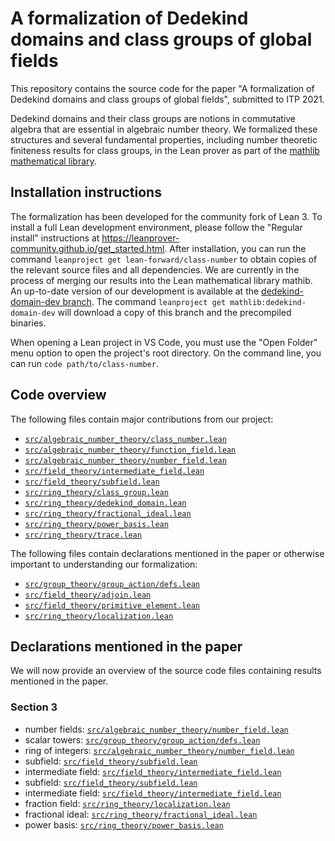 # A formalization of Dedekind domains and class groups of global fields

This repository contains the source code for the paper "A formalization of Dedekind domains and class groups of global fields", submitted to ITP 2021.

Dedekind domains and their class groups are notions in commutative algebra that are essential in algebraic number theory.
We formalized these structures and several fundamental properties, including number theoretic finiteness results for class groups, in the Lean prover as part of the [mathlib mathematical library](https://github.com/leanprover-community/mathlib).

## Installation instructions

The formalization has been developed for the community fork of Lean 3.
To install a full Lean development environment, please follow the "Regular install" instructions at <https://leanprover-community.github.io/get_started.html>.
After installation, you can run the command `leanproject get lean-forward/class-number` to obtain copies of the relevant source files and all dependencies.
We are currently in the process of merging our results into the Lean mathematical library mathib.
An up-to-date version of our development is available at the [dedekind-domain-dev branch](https://github.com/leanprover-community/mathlib/tree/dedekind-domain-dev/).
The command `leanproject get mathlib:dedekind-domain-dev` will download a copy of this branch and the precompiled binaries.

When opening a Lean project in VS Code, you must use the "Open Folder" menu option to open the project's root directory.
On the command line, you can run `code path/to/class-number`.

## Code overview

The following files contain major contributions from our project:

 * [`src/algebraic_number_theory/class_number.lean`](src/class_number.lean)
 * [`src/algebraic_number_theory/function_field.lean`](src/function_field.lean)
 * [`src/algebraic_number_theory/number_field.lean`](src/number_field.lean)
 * [`src/field_theory/intermediate_field.lean`](src/intermediate_field.lean)
 * [`src/field_theory/subfield.lean`](src/subfield.lean)
 * [`src/ring_theory/class_group.lean`](src/class_group.lean)
 * [`src/ring_theory/dedekind_domain.lean`](src/dedekind_domain.lean)
 * [`src/ring_theory/fractional_ideal.lean`](src/fractional_ideal.lean)
 * [`src/ring_theory/power_basis.lean`](src/power_basis.lean)
 * [`src/ring_theory/trace.lean`](src/trace.lean)

The following files contain declarations mentioned in the paper or otherwise important to understanding our formalization:

 * [`src/group_theory/group_action/defs.lean`](src/defs.lean)
 * [`src/field_theory/adjoin.lean`](src/adjoin.lean)
 * [`src/field_theory/primitive_element.lean`](src/primitive_element.lean)
 * [`src/ring_theory/localization.lean`](src/localization.lean)

## Declarations mentioned in the paper

We will now provide an overview of the source code files containing results mentioned in the paper.

### Section 3

 * number fields: [`src/algebraic_number_theory/number_field.lean`](src/number_field.lean)
 * scalar towers: [`src/group_theory/group_action/defs.lean`](src/defs.lean)
 * ring of integers: [`src/algebraic_number_theory/number_field.lean`](src/number_field.lean)
 * subfield: [`src/field_theory/subfield.lean`](src/subfield.lean)
 * intermediate field: [`src/field_theory/intermediate_field.lean`](src/intermediate_field.lean)
 * subfield: [`src/field_theory/subfield.lean`](src/subfield.lean)
 * intermediate field: [`src/field_theory/intermediate_field.lean`](src/intermediate_field.lean)
 * fraction field: [`src/ring_theory/localization.lean`](src/localization.lean)
 * fractional ideal: [`src/ring_theory/fractional_ideal.lean`](src/fractional_ideal.lean)
 * power basis: [`src/ring_theory/power_basis.lean`](src/power_basis.lean)
